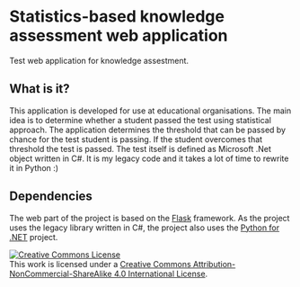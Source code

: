 # Statistics-based knowledge assessment web application

Test web application for knowledge assestment.

## What is it?
This application is developed for use at educational organisations. The main idea is to determine whether a student passed the test using statistical approach. The application determines the threshold that can be passed by chance for the test student is passing. If the student overcomes that threshold the test is passed.
The test itself is defined as Microsoft .Net object written in C#. It is my legacy code and it takes a lot of time to rewrite it in Python :)

## Dependencies
The web part of the project is based on the [Flask](http://flask.pocoo.org/) framework.
As the project uses the legacy library written in C#, the project also uses the [Python for .NET](http://pythonnet.github.io/) project.

<a rel="license" href="http://creativecommons.org/licenses/by-nc-sa/4.0/"><img alt="Creative Commons License" style="border-width:0" src="https://i.creativecommons.org/l/by-nc-sa/4.0/88x31.png" /></a><br />This work is licensed under a <a rel="license" href="http://creativecommons.org/licenses/by-nc-sa/4.0/">Creative Commons Attribution-NonCommercial-ShareAlike 4.0 International License</a>.
